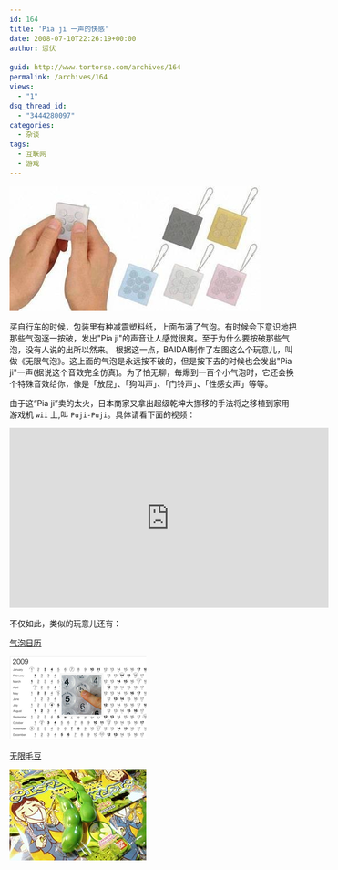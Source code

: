 ```yaml
---
id: 164
title: 'Pia ji 一声的快感'
date: 2008-07-10T22:26:19+00:00
author: 愆伏

guid: http://www.tortorse.com/archives/164
permalink: /archives/164
views:
  - "1"
dsq_thread_id:
  - "3444280097"
categories:
  - 杂谈
tags:
  - 互联网
  - 游戏
---
```

![pia ji](/wp-content/uploads/2008/07/biaji.jpg)

买自行车的时候，包装里有种减震塑料纸，上面布满了气泡。有时候会下意识地把那些气泡逐一按破，发出"Pia ji"的声音让人感觉很爽。至于为什么要按破那些气泡，没有人说的出所以然来。 根据这一点，BAIDAI制作了左图这么个玩意儿，叫做《无限气泡》。这上面的气泡是永远按不破的，但是按下去的时候也会发出"Pia ji"一声(据说这个音效完全仿真)。为了怕无聊，毎爆到一百个小气泡时，它还会换个特殊音效给你，像是「放屁」、「狗叫声」、「门铃声」、「性感女声」等等。


由于这“Pia ji”卖的太火，日本商家又拿出超级乾坤大挪移的手法将之移植到家用游戏机 `wii` 上,叫 `Puji-Puji`。具体请看下面的视频：

<iframe width="560" height="315" src="https://www.youtube.com/embed/_8318-hZ9aQ" frameborder="0" allow="autoplay; encrypted-media" allowfullscreen></iframe>

不仅如此，类似的玩意儿还有：

[气泡日历](http://www.patent-cn.com/2008/07/09/11388.shtml)

![calendar](/wp-content/uploads/2008/07/rili.png)

[无限毛豆](http://www.ixiqi.com/archives/3526)

![无限毛豆](/wp-content/uploads/2008/07/maodou.jpg)
